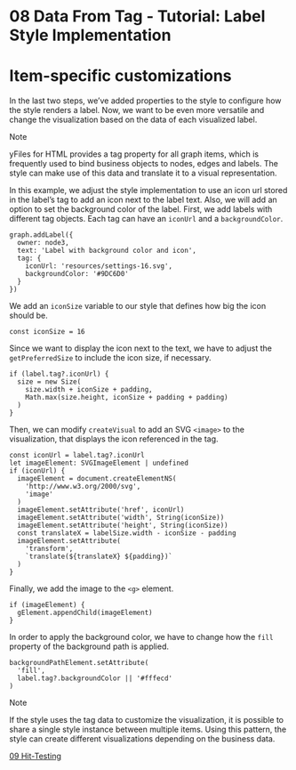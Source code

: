 <!--
 //////////////////////////////////////////////////////////////////////////////
 // @license
 // This file is part of yFiles for HTML 2.6.
 // Use is subject to license terms.
 //
 // Copyright (c) 2000-2023 by yWorks GmbH, Vor dem Kreuzberg 28,
 // 72070 Tuebingen, Germany. All rights reserved.
 //
 //////////////////////////////////////////////////////////////////////////////
-->
# 08 Data From Tag - Tutorial: Label Style Implementation

# Item-specific customizations

In the last two steps, we’ve added properties to the style to configure how the style renders a label. Now, we want to be even more versatile and change the visualization based on the data of each visualized label.

Note

yFiles for HTML provides a tag property for all graph items, which is frequently used to bind business objects to nodes, edges and labels. The style can make use of this data and translate it to a visual representation.

In this example, we adjust the style implementation to use an icon url stored in the label’s tag to add an icon next to the label text. Also, we will add an option to set the background color of the label. First, we add labels with different tag objects. Each tag can have an `iconUrl` and a `backgroundColor`.

```
graph.addLabel({
  owner: node3,
  text: 'Label with background color and icon',
  tag: {
    iconUrl: 'resources/settings-16.svg',
    backgroundColor: '#9DC6D0'
  }
})
```

We add an `iconSize` variable to our style that defines how big the icon should be.

```
const iconSize = 16
```

Since we want to display the icon next to the text, we have to adjust the `getPreferredSize` to include the icon size, if necessary.

```
if (label.tag?.iconUrl) {
  size = new Size(
    size.width + iconSize + padding,
    Math.max(size.height, iconSize + padding + padding)
  )
}
```

Then, we can modify `createVisual` to add an SVG `<image>` to the visualization, that displays the icon referenced in the tag.

```
const iconUrl = label.tag?.iconUrl
let imageElement: SVGImageElement | undefined
if (iconUrl) {
  imageElement = document.createElementNS(
    'http://www.w3.org/2000/svg',
    'image'
  )
  imageElement.setAttribute('href', iconUrl)
  imageElement.setAttribute('width', String(iconSize))
  imageElement.setAttribute('height', String(iconSize))
  const translateX = labelSize.width - iconSize - padding
  imageElement.setAttribute(
    'transform',
    `translate(${translateX} ${padding})`
  )
}
```

Finally, we add the image to the `<g>` element.

```
if (imageElement) {
  gElement.appendChild(imageElement)
}
```

In order to apply the background color, we have to change how the `fill` property of the background path is applied.

```
backgroundPathElement.setAttribute(
  'fill',
  label.tag?.backgroundColor || '#fffecd'
)
```

Note

If the style uses the tag data to customize the visualization, it is possible to share a single style instance between multiple items. Using this pattern, the style can create different visualizations depending on the business data.

[09 Hit-Testing](../../tutorial-style-implementation-label/09-hit-testing/)
